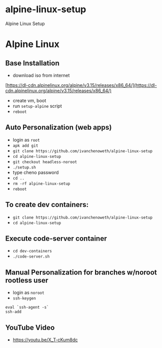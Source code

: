 # alpine-linux-setup
Alpine Linux Setup

# Alpine Linux
## Base Installation
* download iso from internet

[https://dl-cdn.alpinelinux.org/alpine/v3.15/releases/x86_64/](https://dl-cdn.alpinelinux.org/alpine/v3.15/releases/x86_64/)

* create vm, boot
* run `setup-alpine` script
* `reboot`

## Auto Personalization (web apps)
* login as `root`
* `apk add git`
* `git clone https://github.com/ivanchenoweth/alpine-linux-setup`
* `cd alpine-linux-setup`
* `git checkout headless-noroot`
* `./setup.sh`
* type cheno password
* `cd ..`
* `rm -rf alpine-linux-setup`
* `reboot`

## To create dev containers:
* `git clone https://github.com/ivanchenoweth/alpine-linux-setup`
* `cd alpine-linux-setup`

## Execute code-server container
* `cd dev-containers`
* `./code-server.sh`

## Manual Personalization for branches w/noroot rootless user 
* login as `noroot`
* `ssh-keygen`


````
eval `ssh-agent -s`
ssh-add
````
## YouTube Video
* https://youtu.be/X_T-cKum8dc

